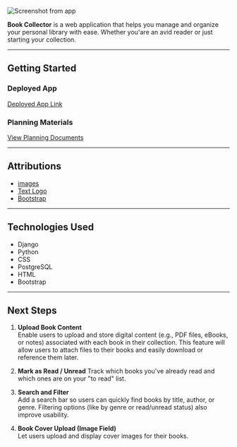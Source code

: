 
![Screenshot from app](https://i.imgur.com/rf6Bcbl.png)  

**Book Collector** is a web application that helps you manage and organize your personal library with ease. Whether you'are an avid reader or just starting your collection.

----------

## Getting Started

### Deployed App

[Deployed App Link]()


### Planning Materials

[View Planning Documents](https://trello.com/b/GsnkBwcz/book-collector)

----------

## Attributions

-   [images](https://www.mycutegraphics.com/graphics/book-images.html)
-   [Text Logo](https://www.canva.com/design/DAGmeol_mC8/KOvAofWj3B884EZJHU6wNA/edit)
-   [Bootstrap](https://getbootstrap.com/docs/4.1/components/navbar/)

----------

## Technologies Used

-  Django
-  Python
-  CSS
-  PostgreSQL
-  HTML
-  Bootstrap

----------

## Next Steps  

1. **Upload Book Content**  
   Enable users to upload and store digital content (e.g., PDF files, eBooks, or notes) associated with each book in their collection. This feature will allow users to attach files to their books and easily download or reference them later.

2. **Mark as Read / Unread**
Track which books you've already read and which ones are on your "to read" list.

3. **Search and Filter**  
   Add a search bar so users can quickly find books by title, author, or genre.
   Filtering options (like by genre or read/unread status) also improve usability.

4. **Book Cover Upload (Image Field)**  
   Let users upload and display cover images for their books.